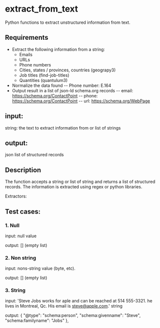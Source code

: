 # extract_from_text

Python functions to extract unstructured information from text.

## Requirements
- Extract the following information from a string:
  - Emails
  - URLs
  - Phone numbers
  - Cities, states / provinces, countries (geograpy3)
  - Job titles (find-job-titles)
  - Quantities (quantulum3)
- Normalize the data found
-- Phone number: E.164
- Output result in a list of json-ld schema.org records
-- email: https://schema.org/ContactPoint 
-- phone: https://schema.org/ContactPoint
-- url: https://schema.org/WebPage


## input:
string: the text to extract information from
or list of strings

## output:
json list of structured records

## Description
The function accepts a string or list of string and returns a list of structured records. The information is extracted using regex or python libraries. 


Extractors:



## Test cases:
### 1. Null
input:
null value

output:
[] (empty list)

### 2. Non string
input:
nons-string value (byte, etc).

output:
[] (empty list)

### 3. String
input: 'Steve Jobs works for aple and can be reached at 514 555-3321. he lives in Montreal, Qc. His email is steve@apple.com.'
string

output:
{
"@type": "schema:person",
"schema:givenname": "Steve",
"schema:familyname": "Jobs"
},





